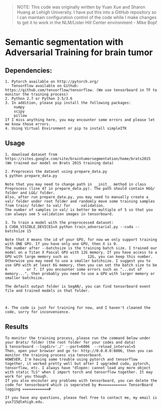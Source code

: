 > NOTE: This code was originally written by Yuan Xue and Sharon Huang at Lehigh University. I have put this into a GitHub repository so I can maintain configuration control of the code while I make changes to get it to work in the NLM/Lister Hill Center environment - Mike Bopf

# Semantic segmentation with Adversarial Training for brain tumor

## Dependencies:
	1. Pytorch available on http://pytorch.org/
	   TensorFlow available on Github: https://github.com/tensorflow/tensorflow. (We use tensorboard in TF to monitor the training process) 
	2. Python 2.7 or Python 3.5/3.6 
	3. In addition, please pip install the following packages:
		numpy
		scipy
		pillow
	If I miss anything here, you may encounter some errors and please let me know those errors.
	4. Using Virtual Environment or pip to install simpleITK

## Usage
	1. download dataset from https://sites.google.com/site/braintumorsegmentation/home/brats2015 (We trained our model on Brats 2015 training data)
  	
	2. Preprocess the dataset using prepare_data.py
	$ python prepare_data.py
	
	Note that you may need to change path in __init__ method in class Preprocess (line 47 in prepare_data.py). The path should contain HGG/ folder and LGG/ folder.
	Also, after run prepare_data.py, you may need to manually create a val/ folder under root folder and randomly move some training samples from train/ folder to val/ for 	validation.
	The number of samples in val/ is better be multiple of 5 so that you can always see 5 validation images in tensorboard.

	3. To train a model with the preprocessed dataset:
	$ CUDA_VISIBLE_DEVICES=X python train_adversarial.py --cuda --batchsize 15
	
	Note that X means the id of your GPU, for now we only support training with ONE GPU. If you have only one GPU, then X is 0.
	The number after --batchsize is the training batch size. I trained our model on a Titan X Pascal GPU with 12G memory. If you have access to a GPU with large memory such as 		12G, you can keep this number. Otherwise you may need to use a smaller batchsize. I suggest you to use GPU with at least 6G memory, then you can set the batch size to be 6 		or 7. If you encounter some errors such as "...out of memory...", then probably you need to use a GPU with larger memory or smaller batchsize.
	
	The default output folder is SegAN/, you can find tensorboard event file and trained models in that folder.
	
 

	4. The code is just for training for now, and I haven't cleaned the code, sorry for inconvenience.


## Results
	To monitor the training process, please run the command below under your Brats/ folder (the root folder for your codes and data)
	$ tensorboard --logdir='./' --port=6006  --reload_interval=5
	Then, open your browser and go to: http://0.0.0.0:6006, then you can monitor the training process via tensorboard.
	HOWEVER, I'm having some trouble using pytorch and tensorflow together, it worked pretty well but after I upgraded cuda, pytorch, tensorflow, etc. I always have "dlopen: cannot load any more object with static TLS" when I import torch and tensorflow together. It may work for you though.
	If you also encouter any problems with tensorboard, you can delete the code for tensorboard which is seperated by #============ TensorBoard logging ============#

	If you have any questions, please feel free to contact me, my email is yux715@lehigh.edu.
